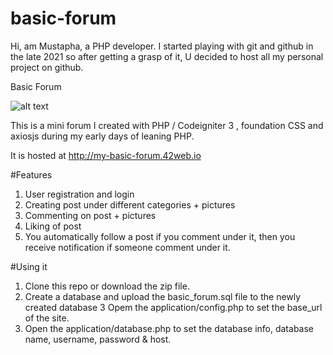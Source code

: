# basic-forum

Hi, am Mustapha, a PHP developer. I started playing with git and github in the late 2021 so after getting a grasp of it, U decided to host all my personal project on github.

Basic Forum

![alt text](http://my-basic-forum.42web.io/basic-forum.jpg)

This is a mini forum I created with PHP / Codeigniter 3 , foundation CSS and axiosjs during my early days of leaning PHP.

It is hosted at http://my-basic-forum.42web.io

#Features
1. User registration and login
2. Creating  post under different categories + pictures
3. Commenting on post + pictures
4. Liking of post
5. You automatically follow a post if you comment under it, then you receive notification if someone comment under it.


#Using it
1. Clone this repo or download the zip file.
2. Create a database and upload the basic_forum.sql file to the newly created database
3  Opem the application/config.php to set the base_url of the site.
4. Open the application/database.php to set the database info, database name, username, password & host.
